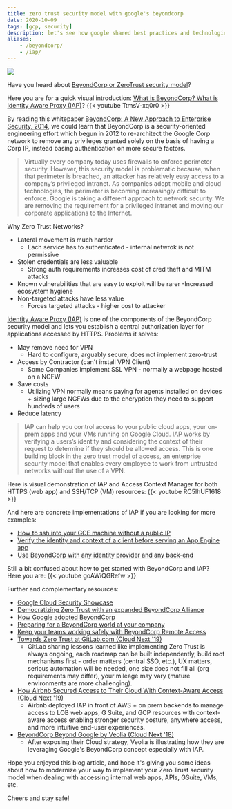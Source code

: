 ```yaml
---
title: zero trust security model with google's beyondcorp
date: 2020-10-09
tags: [gcp, security]
description: let's see how google shared best practices and technologies about its own zero trust security model, beyondcorp
aliases:
    - /beyondcorp/
    - /iap/
---
```

[![](https://storage.googleapis.com/gweb-cloudblog-publish/images/BeyondCorps_high-level_architecture.max-900x900.jpg)](https://storage.googleapis.com/gweb-cloudblog-publish/images/BeyondCorps_high-level_architecture.max-900x900.jpg)

Have you heard about [BeyondCorp or ZeroTrust security model](https://cloud.google.com/beyondcorp)?

Here you are for a quick visual introduction: [What is BeyondCorp? What is Identity Aware Proxy (IAP)](https://medium.com/google-cloud/what-is-beyondcorp-what-is-identity-aware-proxy-de525d9b3f90)?
{{< youtube TtmsV-xq0r0 >}}

By reading this whitepaper [BeyondCorp: A New Approach to Enterprise Security, 2014](https://research.google/pubs/pub43231/), we could learn that BeyondCorp is a security-oriented engineering effort which begun in 2012 to re-architect the Google Corp network to remove any privileges granted solely on the basis of having a Corp IP, instead basing authentication on more secure factors.

> Virtually every company today uses firewalls to enforce perimeter security. However, this security model is problematic because, when that perimeter is breached, an attacker has relatively easy access to a company’s privileged intranet. As companies adopt mobile and cloud technologies, the perimeter is becoming increasingly difficult to enforce. Google is taking a different approach to network security. We are removing the requirement for a privileged intranet and moving our corporate applications to the Internet.

Why Zero Trust Networks?
- Lateral movement is much harder
    - Each service has to authenticated - internal netwrok is not permissive
- Stolen credentials are less valuable
    - Strong auth requirements increases cost of cred theft and MITM attacks
- Known vulnerabilities that are easy to exploit will be rarer
    -Increased ecosystem hygiene
- Non-targeted attacks have less value
    - Forces targeted attacks - higher cost to attacker

[Identity Aware Proxy (IAP)](https://cloud.google.com/iap) is one of the components of the BeyondCorp security model and lets you establish a central authorization layer for applications accessed by HTTPS. Problems it solves:
- May remove need for VPN
    - Hard to configure, arguably secure, does not implement zero-trust
- Access by Contractor (can't install VPN Client)
    - Some Companies implement SSL VPN - normally a webpage hosted on a NGFW
- Save costs
    - Utilizing VPN normally means paying for agents installed on devices + sizing large NGFWs due to the encryption they need to support hundreds of users
- Reduce latency

> IAP can help you control access to your public cloud apps, your on-prem apps and your VMs running on Google Cloud. IAP works by verifying a users’s identity and considering the context of their request to determine if they should be allowed access. This is one building block in the zero trust model of access, an enterprise security model that enables every employee to work from untrusted networks without the use of a VPN.

Here is visual demonstration of IAP and Access Context Manager for both HTTPS (web app) and SSH/TCP (VM) resources:
{{< youtube RC5IhUF1618 >}}

And here are concrete implementations of IAP if you are looking for more examples:
- [How to ssh into your GCE machine without a public IP](https://medium.com/google-cloud/how-to-ssh-into-your-gce-machine-without-a-public-ip-4d78bd23309e)
- [Verify the identity and context of a client before serving an App Engine app](https://medium.com/google-cloud/beyond-corp-in-a-bottle-uncorked-5e8c7acce52)
- [Use BeyondCorp with any identity provider and any back-end](https://medium.com/google-cloud/zero-trust-for-enterprise-cooking-up-some-access-controls-cfd05ba54d12)

Still a bit confused about how to get started with BeyondCorp and IAP? Here you are:
{{< youtube goAWiQGRefw >}}


Further and complementary resources:
- [Google Cloud Security Showcase](https://cloud.google.com/security/showcase)
- [Democratizing Zero Trust with an expanded BeyondCorp Alliance](https://cloud.google.com/blog/products/identity-security/google-cloud-announces-new-partners-in-its-beyondcorp-alliance)
- [How Google adopted BeyondCorp](https://security.googleblog.com/2019/06/how-google-adopted-beyondcorp.html)
- [Preparing for a BeyondCorp world at your company](https://cloud.google.com/blog/products/gcp/preparing-beyondcorp-world-your-company)
- [Keep your teams working safely with BeyondCorp Remote Access](https://cloud.google.com/blog/products/identity-security/keep-your-teams-working-safely-with-beyondcorp-remote-access)
- [Towards Zero Trust at GitLab.com (Cloud Next '19)](https://www.youtube.com/watch?v=DrPiCBtaydM)
    - GitLab sharing lessons learned like implementing Zero Trust is always ongoing, each roadmap can be built independently, build root mechanisms first - order matters (central SSO, etc.), UX matters, serious automation will be needed, one size does not fill all (org requirements may differ), your mileage may vary (mature environments are more challenging).
- [How Airbnb Secured Access to Their Cloud With Context-Aware Access (Cloud Next '19)](https://www.youtube.com/watch?v=Sq9gp8KBsY0)
    - Airbnb deployed IAP in front of AWS + on prem backends to manage access to LOB web apps, G Suite, and GCP resources with context-aware access enabling stronger security posture, anywhere access, and more intuitive end-user experiences.
- [BeyondCorp Beyond Google by Veolia (Cloud Next '18)](https://www.youtube.com/watch?v=ei1CxF1BHh4)
    - After exposing their Cloud strategy, Veolia is illustrating how they are leveraging Google's BeyondCorp concept especially with IAP.

Hope you enjoyed this blog article, and hope it's giving you some ideas about how to modernize your way to implement your Zero Trust security model when dealing with accessing internal web apps, APIs, GSuite, VMs, etc.

Cheers and stay safe!